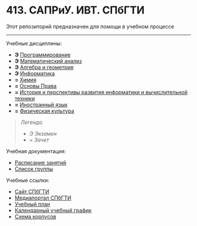 # 413. САПРиУ. ИВТ. СПбГТИ
Этот репозиторий предназначен для помощи в учебном процессе
________

Учебные дисциплины:

* **Э** [Программирование](Subjects/Programming.md)
* **Э** [Математический анализ](Subjects/MathematicalAnalysis.md)
* **Э** [Алгебра и геометрия](Subjects/Algebra%26Geometry.md)
* **Э** [Информатика](Subjects/ComputerScience.md)
* **=** [Химия](Subjects/Chemistry.md)
* **=** [Основы Права](Subjects/LawBasics.md)
* **=** [История и перспективы развития информатики и вычислительной техники](Subjects/HistoryCS%26CH.md)
* **=** [Иностранный язык]()
* **=** [Физическая культура]()

>*Легенда.*
>* *Э Экзамен*
>* *= Зачет*


Учебная документация:
* [Расписание занятий](Timetable.md#Расписание)
* [Список группы](GroupList.md)

Учебные ссылки:
* [Сайт СПбГТИ](http://technolog.edu.ru/)
* [Медиапортал СПбГТИ](https://media.technolog.edu.ru/index.php?lang=ru)
* [Учебный план](http://technolog.edu.ru/sveden/files/09.03.01_2019_UP.pdf)
* [Календарный учебный график](http://technolog.edu.ru/sveden/files/09.03.01_2019_SAPR_Grafik.pdf)
* [Схема корпусов](http://technolog.edu.ru/contacts/karta.html)
